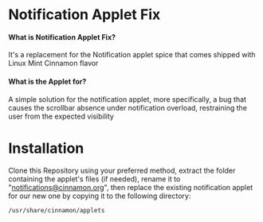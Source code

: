 # Notification Applet Fix

#### What is Notification Applet Fix?
  It's a replacement for the Notification applet spice that comes shipped with Linux Mint Cinnamon flavor
#### What is the Applet for?
  A simple solution for the notification applet, more specifically, a bug that causes the scrollbar absence under notification overload, restraining the user from the expected visibility

# Installation
Clone this Repository using your preferred method, extract the folder containing the applet's files (if needed), rename it to "notifications@cinnamon.org", then replace the existing notification applet for our new one by copying it to the following directory:
  
  `/usr/share/cinnamon/applets` 
